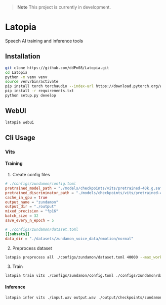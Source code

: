 > **Note**
> This project is currently in development.

# Latopia

Speech AI training and inference tools

## Installation

```bash
git clone https://github.com/ddPn08/Latopia.git
cd Latopia
python -m venv venv
source venv/bin/activate
pip install torch torchaudio --index-url https://download.pytorch.org/whl/cu118
pip install -r requirements.txt
python setup.py develop
```

## WebUI

```bash
latopia webui
```

## Cli Usage

### Vits

#### Training

1. Create config files

```toml
# ./configs/zundamon/config.toml
pretrained_model_path = "./models/checkpoints/vits/pretrained-40k.g.safetensors"
pretrained_discriminator_path = "./models/checkpoints/vits/pretrained-40k.d.safetensors"
cache_in_gpu = true
output_name = "zundamon"
output_dir = "./output"
mixed_precision = "fp16"
batch_size = 32
save_every_n_epoch = 5
```

```toml
# ./configs/zundamon/dataset.toml
[[subsets]]
data_dir = "./datasets/zundamon_voice_data/emotion/normal"
```

2. Preprocess dataset

```bash
latopia preprocess all ./configs/zundamon/dataset.toml 40000 --max_workers 8 --device cuda --f0_method harvest
```

3. Train

```bash
latopia train vits ./configs/zundamon/config.toml ./configs/zundamon/dataset.toml  --vits_config_path ./configs/vits/40k.toml --device cuda
```

#### Inference

```bash
latopia infer vits ./input.wav output.wav ./output/checkpoints/zundamon-30-G.safetensors ./models/encoder/checkpoint_best_legacy_500.pt --device cuda --torch_dtype fp16 --f0_method harvest
```

